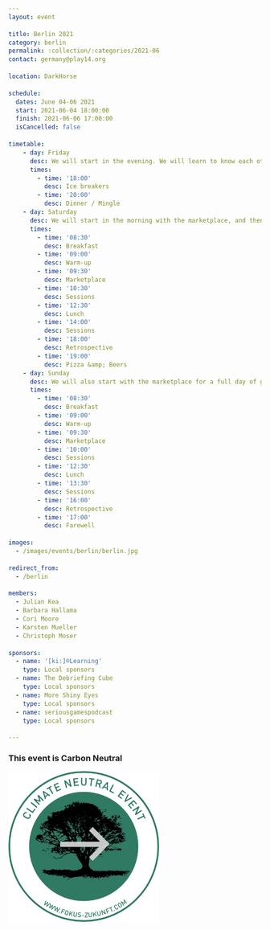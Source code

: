 ```yaml
---
layout: event

title: Berlin 2021
category: berlin
permalink: :collection/:categories/2021-06
contact: germany@play14.org

location: DarkHorse

schedule:
  dates: June 04-06 2021
  start: 2021-06-04 18:00:00
  finish: 2021-06-06 17:00:00
  isCancelled: false

timetable:
    - day: Friday
      desc: We will start in the evening. We will learn to know each other and share a nice dinner all together.
      times:
        - time: '18:00'
          desc: Ice breakers
        - time: '20:00'
          desc: Dinner / Mingle
    - day: Saturday
      desc: We will start in the morning with the marketplace, and then we will play games all day long.
      times:
        - time: '08:30'
          desc: Breakfast
        - time: '09:00'
          desc: Warm-up
        - time: '09:30'
          desc: Marketplace
        - time: '10:30'
          desc: Sessions
        - time: '12:30'
          desc: Lunch
        - time: '14:00'
          desc: Sessions
        - time: '18:00'
          desc: Retrospective
        - time: '19:00'
          desc: Pizza &amp; Beers
    - day: Sunday
      desc: We will also start with the marketplace for a full day of games. Whoever needs to catch a plane can leave earlier.
      times:
        - time: '08:30'
          desc: Breakfast
        - time: '09:00'
          desc: Warm-up
        - time: '09:30'
          desc: Marketplace
        - time: '10:00'
          desc: Sessions
        - time: '12:30'
          desc: Lunch
        - time: '13:30'
          desc: Sessions
        - time: '16:00'
          desc: Retrospective
        - time: '17:00'
          desc: Farewell

images:
  - /images/events/berlin/berlin.jpg

redirect_from:
  - /berlin

members:
  - Julian Kea
  - Barbara Hallama
  - Cori Moore
  - Karsten Mueller
  - Christoph Moser

sponsors:
  - name: '[ki:]®Learning'
    type: Local sponsors
  - name: The Debriefing Cube
    type: Local sponsors
  - name: More Shiny Eyes
    type: Local sponsors
  - name: seriousgamespodcast
    type: Local sponsors

---
```


### This event is Carbon Neutral

<img src="/images/sponsors/berlin/2019/climate-neutral.png" alt="carbon neutral" width="300"/>
